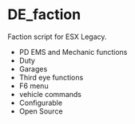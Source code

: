 # DE_faction
Faction script for ESX Legacy.

- PD EMS and Mechanic functions
- Duty
- Garages
- Third eye functions
- F6 menu
- vehicle commands
- Configurable
- Open Source
